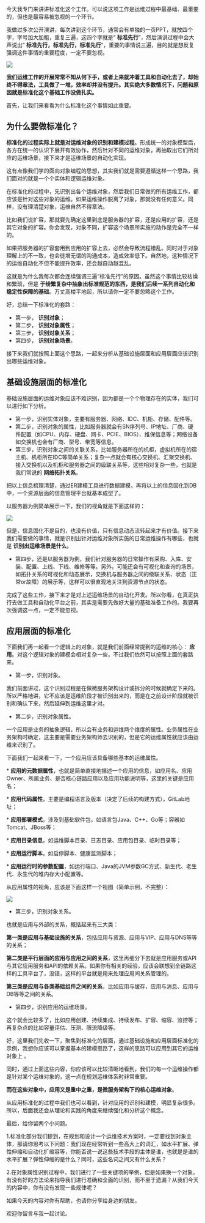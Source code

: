 今天我专门来讲讲标准化这个工作。可以说这项工作是运维过程中最基础、最重要的，但也是最容易被忽视的一个环节。

我做过多次公开演讲，每次讲到这个环节，通常会有单独的一页PPT，就放四个字，字号加大加粗，重复三遍，这四个字就是“ **标准先行**”，然后演讲过程中会大声说出“ **标准先行，标准先行，标准先行**”，重要的事情说三遍，目的就是想反复强调这件事情的重要程度，一定不要忽视。

![](https://static001.geekbang.org/resource/image/0c/13/0cfd49cae5cf02689bb7167aae972c13.jpg?wh=1280*720)

**我们运维工作的开展常常不知从何下手，或者上来就冲着工具和自动化去了，却始终不得章法，工具做了一堆，效率却并没有提升。其实绝大多数情况下，问题和原因就是标准化这个基础工作没做扎实。**

首先，让我们来看看为什么标准化这个事情如此重要。

## 为什么要做标准化？

**标准化的过程实际上就是对运维对象的识别和建模过程**。形成统一的对象模型后，各方在统一的认识下展开有效协作，然后针对不同的运维对象，再抽取出它们所对应的运维场景，接下来才是运维场景的自动化实现。

这有点像我们学的面向对象编程的思想，其实我们就是需要遵循这样一个思路，我们面对的就是一个个实体和逻辑运维对象。

在标准化的过程中，先识别出各个运维对象，然后我们日常做的所有运维工作，都应该是针对这些对象的运维。如果运维操作脱离了对象，那就没有任何意义。同样，没有理清楚对象，运维自然不得章法。

比如我们说扩容，那就要先确定这里到底是服务器的扩容，还是应用的扩容，还是其它对象的扩容。你会发现，对象不同，扩容这个场景所实施的动作是完全不一样的。

如果把服务器的扩容套用到应用的扩容上去，必然会导致流程错乱。同时对于对象理解上的不一致，也会徒增无谓的沟通成本，造成效率低下。自然地，这种情况下的运维自动化不但不能提升效率，还会越自动越混乱。

这就是为什么我每次都会连续强调三遍“标准先行”的原因。虽然这个事情比较枯燥和繁琐，但是 **于纷繁复杂中抽象出标准规范的东西，是我们后续一系列自动化和稳定性保障的基础**。万丈高楼平地起，所以请你一定不要忽略这个工作。

好，总结一下标准化的套路：

- 第一步， **识别对象**；
- 第二步， **识别对象属性**；
- 第三步， **识别对象关系**；
- 第四步， **识别对象场景**。

接下来我们就按照上面这个思路，一起来分析从基础设施层面和应用层面应该识别出哪些运维对象。

## 基础设施层面的标准化

基础设施层面的运维对象应该不难识别，因为都是一个个物理存在的实体，我们可以进行如下分析。

- 第一步，识别实体对象，主要有服务器、网络、IDC、机柜、存储、配件等。
- 第二步，识别对象的属性，比如服务器就会有SN序列号、IP地址、厂商、硬件配置（如CPU、内存、硬盘、网卡、PCIE、BIOS）、维保信息等；网络设备如交换机也会有厂商、型号、带宽等信息。
- 第三步，识别对象之间的关联关系，比如服务器所在的机柜，虚拟机所在的宿主机、机柜所在IDC等简单关系；复杂一点就会有核心交换机、汇聚交换机、接入交换机以及机柜和服务器之间的级联关系等，这些相对复杂一些，也就是我们常说的 **网络拓扑关系**。

把以上信息梳理清楚，通过ER建模工具进行数据建模，再将以上的信息固化到DB中，一个资源层面的信息管理平台就基本成型了。

以服务器为例简单展示一下，我们的视角就是下面这样的：

![](https://static001.geekbang.org/resource/image/a7/1d/a7726de2cea0e957dabfa28ecdfa7a1d.jpg?wh=694*399)

但是，信息固化不是目的，也没有价值，只有信息动态流转起来才有价值。接下来我们需要做的事情，就是识别出针对运维对象所实施的日常运维操作有哪些，也就是 **识别出运维场景是什么**。

- 第四步，还是以服务器为例，我们针对服务器的日常操作有采购、入库、安装、配置、上线、下线、维修等等。另外，可能还会有可视化和查询的场景，如拓扑关系的可视化和动态展示，交换机与服务器之间的级联关系、状态（正常or故障）的展示等，这样可以很直观地关注到资源节点的状态。

完成了这些工作，接下来才是对上述运维场景的自动化开发。所以你看，在真正执行去做工具和自动化平台之前，其实是需要先做好大量的基础准备工作的。我要再次强调这一点，一定不能忽视。

## 应用层面的标准化

下面我们再一起看一个逻辑上的对象，就是我们前面经常提到的运维的核心： **应用**。对这个逻辑对象的建模会相对复杂一些，不过我们依然可以按照上面的套路来。

- 第一步，识别对象。

我们前面讲过，这个识别过程是在做微服务架构设计或拆分的时候就确定下来的。所以严格地讲，它不应该是运维阶段才被识别出来的，而是在之前设计阶段就被识别和确认下来，然后延伸到运维这里才对。

- 第二步，识别对象属性。

一个应用是业务的抽象逻辑，所以会有业务和运维两个维度的属性。业务属性在业务架构时确定，这主要是需要业务架构师去识别的，但是它的运维属性就应该由运维来识别了。

下面我们一起来看一下，一个应用应该具备哪些基本的运维属性。

\* **应用的元数据属性**，也就是简单直接地描述一个应用的信息，如应用名、应用Owner、所属业务、是否核心链路应用以及应用功能说明等，这里的关键是应用名；

\* **应用代码属性**，主要是编程语言及版本（决定了后续的构建方式），GitLab地址；

\* **应用部署模式**，涉及到基础软件包，如语言包Java、C++、Go等；容器如Tomcat、JBoss等；

\* **应用目录信息**，如运维脚本目录、日志目录、应用包目录、临时目录等；

\* **应用运行脚本**，如启停脚本、健康监测脚本；

\* **应用运行时的参数配置**，如运行端口、Java的JVM参数GC方式、新生代、老生代、永生代的堆内存大小配置等。

从应用属性的视角，应该是下面这样一个视图（简单示例，不完整）：

![](https://static001.geekbang.org/resource/image/b5/74/b583b0e3224229f6e0fb3f3350edbe74.jpg?wh=450*556)

- 第三步，识别对象关系。

也就是应用与外部的关系，概括起来有三大类：

**第一类是应用与基础设施的关系**，包括应用与资源、应用与VIP、应用与DNS等等的关系；

**第二类是平行层面的应用与应用之间的关系**，这里再细分下去就是应用服务或API与其它应用服务和API的依赖关系。如果你有相关的经验，应该会联想到全链路这样的工具平台了，没错，这样的平台就是用来处理应用间关系管理的。

**第三类是应用与各类基础组件之间的关系**，比如应用与缓存，应用与消息、应用与DB等等之间的关系。

- 第四步，识别应用的运维场景。

这个就会比较多了，比如应用创建、持续集成、持续发布、扩容、缩容、监控等；再复杂点的比如容量评估、压测、限流降级等。

好，这里我们先收一下，聚焦到标准化的层面，通过基础设施和应用层面标准化的示例，我想你应该可以掌握基本的建模思路了，这样的思路可以应用到其它的运维对象上 。

同时，通过上面这些内容，你应该可以比较清晰地看到，我们的每一个运维操作都是针对某个运维对象的，这一点在规划运维体系时非常重要。

**而在这些对象中，应用又是重中之重，是微服务架构下的核心运维对象**。

从应用标准化的过程中我们也可以看到，针对应用的识别和建模，明显复杂很多。所以，后面我还会从理论和实践的角度来继续强化和分析这个概念。

最后，给你留两个小问题。

1.标准化部分我们提到，在规划和设计一个运维技术方案时，一定要找到对象主体，那请你思考以下问题：我们现在经常听到一些高大上的词汇，如水平扩展、弹性伸缩和自动化扩缩容等，你能否说一说这些技术手段的主体是谁，也就是是谁的水平扩展？弹性伸缩的是什么？同时，这些名词之间又有什么关系？

2.在对象属性识别过程中，我们进行了一些关键项的举例，但是如果换一个对象，有没有好的方法论来指导我们进行准确和全面的识别，而不至于遗漏？从我们今天的内容中，你有没有发现一些规律呢？

如果今天的内容对你有帮助，也请你分享给身边的朋友。

欢迎你留言与我一起讨论。